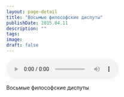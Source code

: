 ```yaml
---
layout: page-detail
title: "Восьмые философские диспуты"
publishDate: 2015.04.11
description: ""
tags:
image:
draft: false
---
```


<audio title="2015.04.11 - Восьмые философские диспуты.mp3" src="/upload/iblock/550/550e8b23bc914b0147f8ac73153a6369.mp3" controls=""></audio>

 Восьмые философские диспуты 

  

